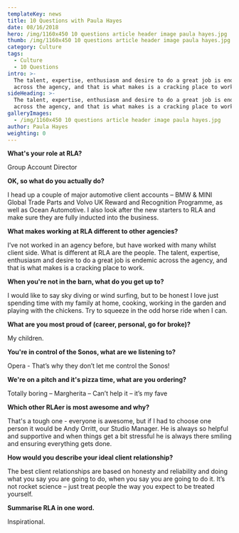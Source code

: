 ```yaml
---
templateKey: news
title: 10 Questions with Paula Hayes
date: 08/16/2018
hero: /img/1160x450 10 questions article header image paula hayes.jpg
thumb: /img/1160x450 10 questions article header image paula hayes.jpg
category: Culture
tags:
  - Culture
  - 10 Questions
intro: >-
  The talent, expertise, enthusiasm and desire to do a great job is endemic
  across the agency, and that is what makes is a cracking place to work.
sideHeading: >-
  The talent, expertise, enthusiasm and desire to do a great job is endemic
  across the agency, and that is what makes is a cracking place to work.
galleryImages:
  - /img/1160x450 10 questions article header image paula hayes.jpg
author: Paula Hayes
weighting: 0
---
```

**What's your role at RLA?**

Group Account Director



**OK, so what do you actually do?**

I head up a couple of major automotive client accounts – BMW & MINI Global Trade Parts and Volvo UK Reward and Recognition Programme, as well as Ocean Automotive.  I also look after the new starters to RLA and make sure they are fully inducted into the business.  



**What makes working at RLA different to other agencies?**

I’ve not worked in an agency before, but have worked with many whilst client side.  What is different at RLA are the people.  The talent, expertise, enthusiasm and desire to do a great job is endemic across the agency, and that is what makes is a cracking place to work.



**When you're not in the barn, what do you get up to?**

I would like to say sky diving or wind surfing, but to be honest I love just spending time with my family at home, cooking, working in the garden and playing with the chickens.  Try to squeeze in the odd horse ride when I can.



**What are you most proud of (career, personal, go for broke)?**

My children.



**You're in control of the Sonos, what are we listening to?**

Opera - That’s why they don’t let me control the Sonos!



**We're on a pitch and it's pizza time, what are you ordering?**

Totally boring – Margherita – Can’t help it – it’s my fave



**Which other RLAer is most awesome and why?**

That's a tough one - everyone is awesome, but if I had to choose one person it would be Andy Orritt, our Studio Manager. He is always so helpful and supportive and when things get a bit stressful he is always there smiling and ensuring everything gets done. 



**How would you describe your ideal client relationship?**

The best client relationships are based on honesty and reliability and doing what you say you are going to do, when you say you are going to do it.  It’s not rocket science – just treat people the way you expect to be treated yourself.  



**Summarise RLA in one word.**

Inspirational.
